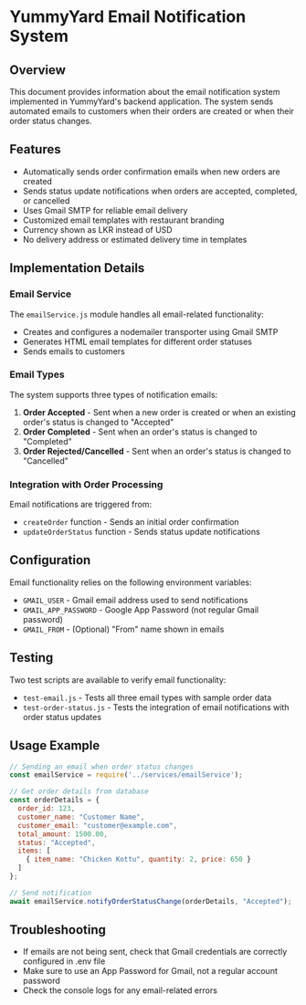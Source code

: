# YummyYard Email Notification System

## Overview
This document provides information about the email notification system implemented in YummyYard's backend application. The system sends automated emails to customers when their orders are created or when their order status changes.

## Features
- Automatically sends order confirmation emails when new orders are created
- Sends status update notifications when orders are accepted, completed, or cancelled
- Uses Gmail SMTP for reliable email delivery
- Customized email templates with restaurant branding
- Currency shown as LKR instead of USD
- No delivery address or estimated delivery time in templates

## Implementation Details

### Email Service
The `emailService.js` module handles all email-related functionality:
- Creates and configures a nodemailer transporter using Gmail SMTP
- Generates HTML email templates for different order statuses
- Sends emails to customers

### Email Types
The system supports three types of notification emails:
1. **Order Accepted** - Sent when a new order is created or when an existing order's status is changed to "Accepted"
2. **Order Completed** - Sent when an order's status is changed to "Completed" 
3. **Order Rejected/Cancelled** - Sent when an order's status is changed to "Cancelled"

### Integration with Order Processing
Email notifications are triggered from:
- `createOrder` function - Sends an initial order confirmation
- `updateOrderStatus` function - Sends status update notifications

## Configuration
Email functionality relies on the following environment variables:
- `GMAIL_USER` - Gmail email address used to send notifications
- `GMAIL_APP_PASSWORD` - Google App Password (not regular Gmail password)
- `GMAIL_FROM` - (Optional) "From" name shown in emails

## Testing
Two test scripts are available to verify email functionality:
- `test-email.js` - Tests all three email types with sample order data
- `test-order-status.js` - Tests the integration of email notifications with order status updates

## Usage Example
```javascript
// Sending an email when order status changes
const emailService = require('../services/emailService');

// Get order details from database
const orderDetails = {
  order_id: 123,
  customer_name: "Customer Name",
  customer_email: "customer@example.com",
  total_amount: 1500.00,
  status: "Accepted",
  items: [
    { item_name: "Chicken Kottu", quantity: 2, price: 650 }
  ]
};

// Send notification
await emailService.notifyOrderStatusChange(orderDetails, "Accepted");
```

## Troubleshooting
- If emails are not being sent, check that Gmail credentials are correctly configured in .env file
- Make sure to use an App Password for Gmail, not a regular account password
- Check the console logs for any email-related errors
